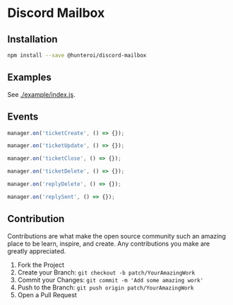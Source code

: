 # Discord Mailbox

## Installation

```sh
npm install --save @hunteroi/discord-mailbox
```

## Examples
See [./example/index.js](example/index.js).

## Events
```ts
manager.on('ticketCreate', () => {});

manager.on('ticketUpdate', () => {});

manager.on('ticketClose', () => {});

manager.on('ticketDelete', () => {});

manager.on('replyDelete', () => {});

manager.on('replySent', () => {});
```

## Contribution
Contributions are what make the open source community such an amazing place to be learn, inspire, and create. Any contributions you make are greatly appreciated.

1. Fork the Project
2. Create your Branch: `git checkout -b patch/YourAmazingWork`
3. Commit your Changes: `git commit -m 'Add some amazing work'`
4. Push to the Branch: `git push origin patch/YourAmazingWork`
5. Open a Pull Request
